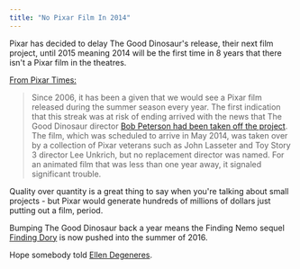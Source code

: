```yaml
---
title: "No Pixar Film In 2014"
---
```

<p>Pixar has decided to delay The Good Dinosaur's release, their next film project, until 2015 meaning 2014 will be the first time in 8 years that there isn't a Pixar film in the theatres.</p>
<p><a href="http://pixartimes.com/2013/09/18/the-good-dinosaur-pushed-to-2015-no-pixar-film-in-2014/">From Pixar Times:</a></p>
<blockquote><p>
  Since 2006, it has been a given that we would see a Pixar film released during the summer season every year. The first indication that this streak was at risk of ending arrived with the news that The Good Dinosaur director <a href="http://pixartimes.com/2013/08/30/confirmed-the-good-dinosaur-switches-out-director-bob-peterson/">Bob Peterson had been taken off the project</a>. The film, which was scheduled to arrive in May 2014, was taken over by a collection of Pixar veterans such as John Lasseter and Toy Story 3 director Lee Unkrich, but no replacement director was named. For an animated film that was less than one year away, it signaled significant trouble.
</p></blockquote>
<p>Quality over quantity is a great thing to say when you're talking about small projects - but Pixar would generate hundreds of millions of dollars just putting out a film, period.</p>
<p>Bumping The Good Dinosaur back a year means the Finding Nemo sequel <a href="http://pixartimes.com/category/news/finding-dory/">Finding Dory</a> is now pushed into the summer of 2016.</p>
<p>Hope somebody told <a href="http://www.youtube.com/watch?v=_JJmDavBXrw">Ellen Degeneres</a>.</p>
